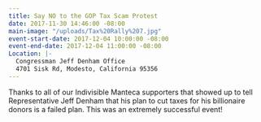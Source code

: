 ```yaml
---
title: Say NO to the GOP Tax Scam Protest
date: 2017-11-30 14:46:00 -08:00
main-image: "/uploads/Tax%20Rally%207.jpg"
event-start-date: 2017-12-04 10:00:00 -08:00
event-end-date: 2017-12-04 11:00:00 -08:00
Location: |-
  Congressman Jeff Denham Office
  4701 Sisk Rd, Modesto, California 95356
---
```


Thanks to all of our Indivisible Manteca supporters that showed up to tell  Representative Jeff Denham that his plan to cut taxes for his billionaire donors is a failed plan. This was an extremely successful event!